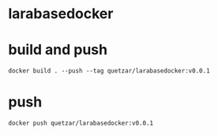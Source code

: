 # larabasedocker

# build and push
```shell
docker build . --push --tag quetzar/larabasedocker:v0.0.1
```

# push
```shell
docker push quetzar/larabasedocker:v0.0.1
```

